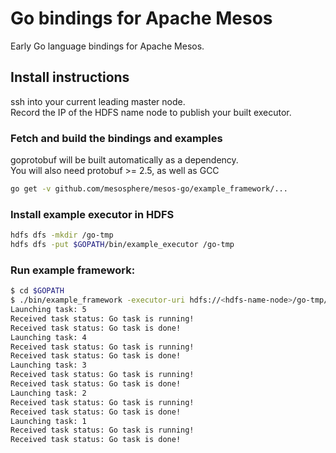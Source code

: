 Go bindings for Apache Mesos
========

Early Go language bindings for Apache Mesos.

## Install instructions

ssh into your current leading master node.  
Record the IP of the HDFS name node to publish your built executor.


### Fetch and build the bindings and examples

goprotobuf will be built automatically as a dependency.  
You will also need protobuf >= 2.5, as well as GCC

```bash
go get -v github.com/mesosphere/mesos-go/example_framework/...
```

### Install example executor in HDFS

```bash
hdfs dfs -mkdir /go-tmp
hdfs dfs -put $GOPATH/bin/example_executor /go-tmp
```

### Run example framework:

```bash
$ cd $GOPATH
$ ./bin/example_framework -executor-uri hdfs://<hdfs-name-node>/go-tmp/example_executor
Launching task: 5
Received task status: Go task is running!
Received task status: Go task is done!
Launching task: 4
Received task status: Go task is running!
Received task status: Go task is done!
Launching task: 3
Received task status: Go task is running!
Received task status: Go task is done!
Launching task: 2
Received task status: Go task is running!
Received task status: Go task is done!
Launching task: 1
Received task status: Go task is running!
Received task status: Go task is done!
```


